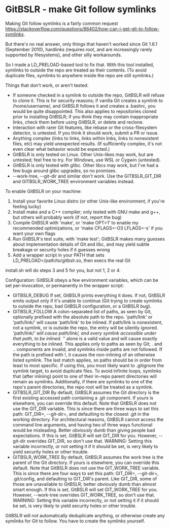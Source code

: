 GitBSLR - make Git follow symlinks
========

Making Git follow symlinks is a fairly common request <https://stackoverflow.com/questions/86402/how-can-i-get-git-to-follow-symlinks>.

But there's no real answer, only things that haven't worked since Git 1.6.1 (September 2010), hardlinks (requires root, and are increasingly rarely supported by filesystems), and other silly workarounds.

So I made a LD_PRELOAD-based tool to fix that. With this tool installed, symlinks to outside the repo are treated as their contents. (To avoid duplicate files, symlinks to anywhere inside the repo are still symlinks.)

Things that don't work, or aren't tested:
- If someone checked in a symlink to outside the repo, GitBSLR will refuse to clone it. This is for security reasons; if vanilla Git creates a symlink to /home/username/, and GitBSLR follows it and creates a .bashrc, you would be quite disappointed. This also applies to repositories cloned prior to installing GitBSLR; if you think they may contain inappropriate links, check them before using GitBSLR, or delete and reclone.
- Interaction with rarer Git features, like rebase or the cross-filesystem detector, is untested. If you think it should work, submit a PR or issue.
- Anything complex (links to links, links within links, links to nonexistent files, etc) may yield unexpected results. (If sufficiently complex, it's not even clear what behavior would be expected.)
- GitBSLR is only tested on Linux. Other Unix-likes may work, but are untested; feel free to try. For Windows, use WSL or Cygwin (untested).
- GitBSLR is only tested with glibc. Other libcs may work, but I've had a few bugs around glibc upgrades, so no promises.
- --work-tree, --git-dir and similar don't work. Use the GITBSLR_GIT_DIR and GITBSLR_WORK_TREE environment variables instead.

To enable GitBSLR on your machine:
1. Install your favorite Linux distro (or other Unix-like environment, if you're feeling lucky)
2. Install make and a C++ compiler; only tested with GNU make and g++, but others will probably work (if not, report the bug)
3. Compile GitBSLR with 'make', or 'make OPT=1' to enable my recommended optimizations, or 'make CFLAGS=-O3 LFLAGS=-s' if you want your own flags
4. Run GitBSLR's test suite, with 'make test'; GitBSLR makes many guesses about implementation details of Git and libc, and may yield subtle breakage or security holes if it guesses wrong
5. Add a wrapper script in your PATH that sets LD_PRELOAD=/path/to/gitbslr.so, then execs the real Git

install.sh will do steps 3 and 5 for you, but not 1, 2 or 4.

Configuration: GitBSLR obeys a few environment variables, which can be set per-invocation, or permanently in the wrapper script:
- GITBSLR_DEBUG
If set, GitBSLR prints everything it does. If not, GitBSLR emits output only if it's unable to continue (Git trying to create symlinks to outside the repo, bad GitBSLR configuration, or a GitBSLR bug).
- GITBSLR_FOLLOW
A colon-separated list of paths, as seen by Git, optionally prefixed with the absolute path to the repo.
'path/link' or 'path/link/' will cause 'path/link' to be inlined. If path/link is nonexistent, not a symlink, or is outside the repo, the entry will be silently ignored.
'path/link/*' will cause path/link/, and every symlink accessible under that path, to be inlined.
'*' alone is a valid value and will cause exactly everything to be inlined. This applies only to paths as seen by Git; . and .. components are invalid, and symlinks inside paths are not followed.
If the path is prefixed with !, it causes the non-inlining of an otherwise listed symlink.
The last match applies, so paths should be in order from least to most specific.
If using this, you most likely want to .gitignore the symlink target, to avoid duplicate files.
To avoid infinite loops, symlinks that (after inlining) point to one of their in-repo parent directories will remain as symlinks. Additionally, if there are symlinks to one of the repo's parent directories, the repo root will be treated as a symlink.
- GITBSLR_GIT_DIR
By default, GitBSLR assumes the Git directory is the first existing accessed path containing a .git component. If yours is elsewhere, you can override this default.
Note that GitBSLR does not use the GIT_DIR variable. This is since there are three ways to set this path: GIT_DIR=, --git-dir=, and defaulting to the closest .git in the working directory.
For architectural reasons, GitBSLR cannot access the command line arguments, and having two of three ways functional would be misleading. Better obviously dumb than giving people bad expectations.
If this is set, GitBSLR will set GIT_DIR for you. However, --git-dir overrides GIT_DIR, so don't use that.
WARNING: Setting this variable incorrectly, or not setting it if it should be set, is very likely to yield security holes or other trouble.
- GITBSLR_WORK_TREE
By default, GitBSLR assumes the work tree is the parent of the Git directory. If yours is elsewhere, you can override this default.
Note that GitBSLR does not use the GIT_WORK_TREE variable. This is since there are four ways to set this path: GIT_DIR=, --git-dir=, .git/config, and defaulting to GIT_DIR's parent. Like GIT_DIR, some of those are unavailable to GitBSLR; better obviously dumb than almost smart enough.
If this is set, GitBSLR will set GIT_WORK_TREE for you. However, --work-tree overrides GIT_WORK_TREE, so don't use that.
WARNING: Setting this variable incorrectly, or not setting it if it should be set, is very likely to yield security holes or other trouble.

GitBSLR will not automatically deduplicate anything, or otherwise create any symlinks for Git to follow. You have to create the symlinks yourself.
